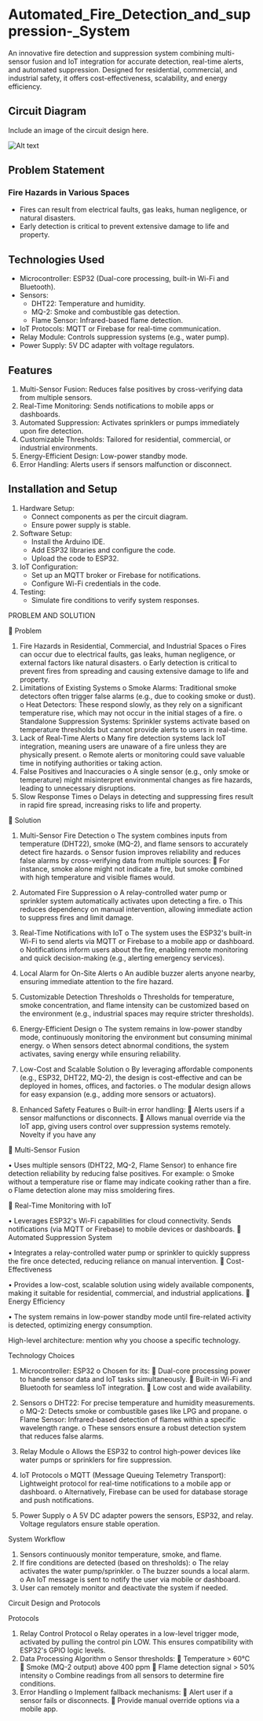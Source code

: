 # Automated_Fire_Detection_and_suppression-_System
An innovative fire detection and suppression system combining multi-sensor fusion and IoT integration for accurate detection, real-time alerts, and automated suppression. Designed for residential, commercial, and industrial safety, it offers cost-effectiveness, scalability, and energy efficiency.

## Circuit Diagram
Include an image of the circuit design here. 


![Alt text](design.png)




## Problem Statement
### Fire Hazards in Various Spaces
- Fires can result from electrical faults, gas leaks, human negligence, or natural disasters.
- Early detection is critical to prevent extensive damage to life and property.



## Technologies Used
- Microcontroller: ESP32 (Dual-core processing, built-in Wi-Fi and Bluetooth).
- Sensors:
  - DHT22: Temperature and humidity.
  - MQ-2: Smoke and combustible gas detection.
  - Flame Sensor: Infrared-based flame detection.
- IoT Protocols: MQTT or Firebase for real-time communication.
- Relay Module: Controls suppression systems (e.g., water pump).
- Power Supply: 5V DC adapter with voltage regulators.



## Features
1. Multi-Sensor Fusion: Reduces false positives by cross-verifying data from multiple sensors.
2. Real-Time Monitoring: Sends notifications to mobile apps or dashboards.
3. Automated Suppression: Activates sprinklers or pumps immediately upon fire detection.
4. Customizable Thresholds: Tailored for residential, commercial, or industrial environments.
5. Energy-Efficient Design: Low-power standby mode.
6. Error Handling: Alerts users if sensors malfunction or disconnect.



## Installation and Setup
1. Hardware Setup:
   - Connect components as per the circuit diagram.
   - Ensure power supply is stable.
2. Software Setup:
   - Install the Arduino IDE.
   - Add ESP32 libraries and configure the code.
   - Upload the code to ESP32.
3. IoT Configuration:
   - Set up an MQTT broker or Firebase for notifications.
   - Configure Wi-Fi credentials in the code.
4. Testing:
   - Simulate fire conditions to verify system responses.






PROBLEM AND SOLUTION

	Problem

1.	Fire Hazards in Residential, Commercial, and Industrial Spaces
o	Fires can occur due to electrical faults, gas leaks, human negligence, or external factors like natural disasters.
o	Early detection is critical to prevent fires from spreading and causing extensive damage to life and property.
2.	Limitations of Existing Systems
o	Smoke Alarms: Traditional smoke detectors often trigger false alarms (e.g., due to cooking smoke or dust).
o	Heat Detectors: These respond slowly, as they rely on a significant temperature rise, which may not occur in the initial stages of a fire.
o	Standalone Suppression Systems: Sprinkler systems activate based on temperature thresholds but cannot provide alerts to users in real-time.
3.	Lack of Real-Time Alerts
o	Many fire detection systems lack IoT integration, meaning users are unaware of a fire unless they are physically present.
o	Remote alerts or monitoring could save valuable time in notifying authorities or taking action.
4.	False Positives and Inaccuracies
o	A single sensor (e.g., only smoke or temperature) might misinterpret environmental changes as fire hazards, leading to unnecessary disruptions.
5.	Slow Response Times
o	Delays in detecting and suppressing fires result in rapid fire spread, increasing risks to life and property.

	Solution

1.	Multi-Sensor Fire Detection
o	The system combines inputs from temperature (DHT22), smoke (MQ-2), and flame sensors to accurately detect fire hazards.
o	Sensor fusion improves reliability and reduces false alarms by cross-verifying data from multiple 
sources:
	For instance, smoke alone might not indicate a fire, but smoke combined with high temperature and visible flames would.




2.	Automated Fire Suppression
o	A relay-controlled water pump or sprinkler system automatically activates upon detecting a fire.
o	This reduces dependency on manual intervention, allowing immediate action to suppress fires and limit damage.
3.	Real-Time Notifications with IoT
o	The system uses the ESP32's built-in Wi-Fi to send alerts via MQTT or Firebase to a mobile app or dashboard.
o	Notifications inform users about the fire, enabling remote monitoring and quick decision-making (e.g., alerting emergency services).
4.	Local Alarm for On-Site Alerts
o	An audible buzzer alerts anyone nearby, ensuring immediate attention to the fire hazard.
5.	Customizable Detection Thresholds
o	Thresholds for temperature, smoke concentration, and flame intensity can be customized based on the environment (e.g., industrial spaces may require stricter thresholds).
6.	Energy-Efficient Design
o	The system remains in low-power standby mode, continuously monitoring the environment but consuming minimal energy.
o	When sensors detect abnormal conditions, the system activates, saving energy while ensuring reliability.
7.	Low-Cost and Scalable Solution
o	By leveraging affordable components (e.g., ESP32, DHT22, MQ-2), the design is cost-effective and can be deployed in homes, offices, and factories.
o	The modular design allows for easy expansion (e.g., adding more sensors or actuators).
8.	Enhanced Safety Features
o	Built-in error handling:
	Alerts users if a sensor malfunctions or disconnects.
	Allows manual override via the IoT app, giving users control over suppression systems remotely.
Novelty if you have any

	Multi-Sensor Fusion

•	Uses multiple sensors (DHT22, MQ-2, Flame Sensor) to enhance fire detection reliability by reducing false positives. For example:
o	Smoke without a temperature rise or flame may indicate cooking rather than a fire.
o	Flame detection alone may miss smoldering fires.

	Real-Time Monitoring with IoT

•	Leverages ESP32's Wi-Fi capabilities for cloud connectivity. Sends notifications (via MQTT or Firebase) to mobile devices or dashboards.
	Automated Suppression System

•	Integrates a relay-controlled water pump or sprinkler to quickly suppress the fire once detected, reducing reliance on manual intervention.
	Cost-Effectiveness

•	Provides a low-cost, scalable solution using widely available components, making it suitable for residential, commercial, and industrial applications.
	Energy Efficiency

•	The system remains in low-power standby mode until fire-related activity is detected, optimizing energy consumption.

High-level architecture: mention why you choose a specific technology.

Technology Choices

1.	Microcontroller: ESP32
o	Chosen for its:
	Dual-core processing power to handle sensor data and IoT tasks simultaneously.
	Built-in Wi-Fi and Bluetooth for seamless IoT integration.
	Low cost and wide availability.
2.	Sensors
o	DHT22: For precise temperature and humidity measurements.
o	MQ-2: Detects smoke or combustible gases like LPG and propane.
o	Flame Sensor: Infrared-based detection of flames within a specific wavelength range.
o	These sensors ensure a robust detection system that reduces false alarms.
3.	Relay Module
o	Allows the ESP32 to control high-power devices like water pumps or sprinklers for fire suppression.
4.	IoT Protocols
o	MQTT (Message Queuing Telemetry Transport): Lightweight protocol for real-time notifications to a mobile app or dashboard.
o	Alternatively, Firebase can be used for database storage and push notifications.

5.	Power Supply
o	A 5V DC adapter powers the sensors, ESP32, and relay. Voltage regulators ensure stable operation.



System Workflow

1.	Sensors continuously monitor temperature, smoke, and flame.
2.	If fire conditions are detected (based on thresholds):
o	The relay activates the water pump/sprinkler.
o	The buzzer sounds a local alarm.
o	An IoT message is sent to notify the user via mobile or dashboard.
3.	User can remotely monitor and deactivate the system if needed.

Circuit Design and Protocols

Protocols
1.	Relay Control Protocol
o	Relay operates in a low-level trigger mode, activated by pulling the control pin LOW. This ensures compatibility with ESP32's GPIO logic levels.
2.	Data Processing Algorithm
o	Sensor thresholds:
	Temperature > 60°C
	Smoke (MQ-2 output) above 400 ppm
	Flame detection signal > 50% intensity
o	Combine readings from all sensors to determine fire conditions.
3.	Error Handling
o	Implement fallback mechanisms:
	Alert user if a sensor fails or disconnects.
	Provide manual override options via a mobile app.










